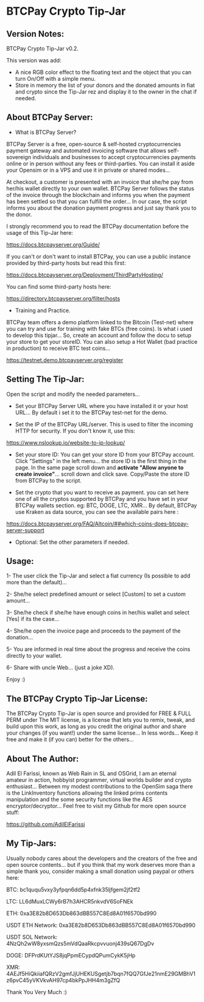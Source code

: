 # BTCPay Crypto Tip-Jar

## Version Notes:
BTCPay Crypto Tip-Jar v0.2.

This version was add: 
- A nice RGB color effect to the floating text and the object that you can turn On/Off  with a simple menu.
- Store in memory the list of your donors and the donated amounts in fiat and crypto since the Tip-Jar rez and display it to the owner in the chat if needed.

## About BTCPay Server:
- What is BTCPay Server?

BTCPay Server is a free, open-source & self-hosted cryptocurrencies payment gateway and automated invoicing software that allows self-sovereign individuals and businesses to accept cryptocurrencies payments online or in person without any fees or third-parties. You can install it aside your Opensim or in a VPS and use it in private or shared modes...

At checkout, a customer is presented with an invoice that she/he pay from her/his wallet directly to your own wallet. BTCPay Server follows the status of the invoice through the blockchain and informs you when the payment has been settled so that you can fulfill the order... In our case, the script informs you about the donation payment progress and just say thank you to the donor.

I strongly recommend you to read the BTCPay documentation before the usage of this Tip-Jar here:

https://docs.btcpayserver.org/Guide/

If you can't or don't want to install BTCPay, you can use a public instance provided by third-party hosts but read this first:

https://docs.btcpayserver.org/Deployment/ThirdPartyHosting/

You can find some third-party hosts here:

https://directory.btcpayserver.org/filter/hosts

- Training and Practice.

BTCPay team offers a demo platform linked to the Bitcoin (Test-net) where you can try and use for training with fake BTCs (free coins). Is what i used to develop this tipjar... So, create an account and follow the docu to setup your store to get your storeID. You can also setup a Hot Wallet (bad practice in production) to receive BTC test coins...

https://testnet.demo.btcpayserver.org/register

## Setting The Tip-Jar:

Open the script and modify the needed parameters...

- Set your BTCPay Server URL where you have installed it or your host URL... By default i set it to the BTCPay test-net for the demo.

- Set the IP of the BTCPay URL/server. This is used to filter the incoming HTTP for security. If you don't know it, use this:

https://www.nslookup.io/website-to-ip-lookup/

- Set your store ID: You can get your store ID from your BTCPay account. Click "Settings" in the left menu... the store ID is the first thing in the page. In the same page scroll down and **activate "Allow anyone to create invoice"**... scroll down and click save. Copy/Paste the store ID from BTCPay to the script.

- Set the crypto that you want to receive as payment. you can set here one of all the cryptos supported by BTCPay and you have set in your BTCPay wallets section. eg: BTC, DOGE, LTC, XMR... By default, BTCPay use Kraken as data source, you can see the available pairs here :

https://docs.btcpayserver.org/FAQ/Altcoin/##which-coins-does-btcpay-server-support

- Optional: Set the other parameters if needed.

## Usage:
1- The user click the Tip-Jar and select a fiat currency (Is possible to add more than the default)...

2- She/he select predefined amount or select [Custom] to set a custom amount...

3- She/he check if she/he have enough coins in her/his wallet and select [Yes] if its the case...

4- She/he open the invoice page and proceeds to the payment of the donation...

5- You are informed in real time about the progress and receive the coins directly to your wallet.

6- Share with uncle Web... (just a joke XD).

Enjoy :)

## The BTCPay Crypto Tip-Jar License:
The BTCPay Crypto Tip-Jar is open source and provided for FREE & FULL PERM under The MIT license, is a license that lets you to remix, tweak, and build upon this work, as long as you credit the original author and share your changes (if you want!) under the same license... In less words... Keep it free and make it (if you can) better for the others...

## About The Author:
Adil El Farissi, known as Web Rain in SL and OSGrid, I am an eternal amateur in action, hobbyist programmer, virtual worlds builder and crypto enthusiast... 
Between my modest contributions to the OpenSim saga there is the LinkInventory functions allowing the linked prims contents manipulation and the some security functions like the AES encryptor/decryptor... Feel free to visit my Github for more open source stuff:

https://github.com/AdilElFarissi

## My Tip-Jars:
Usually nobody cares about the developers and the creators of the free and open source contents... but if you think that my work deserves more than a simple thank you, consider making a small donation using paypal or others here:

BTC: bc1ququ5vxy3yfpqn6dd5p4xfnk35ljfgem2jf2tf2

LTC: LL6dMuxLCWy6rB7h3AHCR5nkvdV6SoFNEk

ETH: 0xa3E82b8D653Db863dBB557C8Ed8A01f6570bd990

USDT ETH Network: 0xa3E82b8D653Db863dBB557C8Ed8A01f6570bd990

USDT SOL Network: 4NzQh2wW8yxsmQzs5mVdQaaRkcpvvuonj439sQ67DgDv

DOGE: DFPrdKUtYJS8jqPpmECypdQPumCykK5jHp

XMR: 4AEJf5HiQkiiafQRzV2gmfJjUHEKUSgetjb7bqn7fQQ7GfJe21nmE29GMBhV1z6pvC45yVKVkvAH97cp4bkPpJHH4m3gZfQ

Thank You Very Much :)
